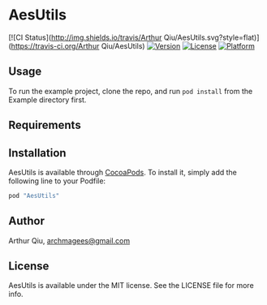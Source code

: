 # AesUtils

[![CI Status](http://img.shields.io/travis/Arthur Qiu/AesUtils.svg?style=flat)](https://travis-ci.org/Arthur Qiu/AesUtils)
[![Version](https://img.shields.io/cocoapods/v/AesUtils.svg?style=flat)](http://cocoapods.org/pods/AesUtils)
[![License](https://img.shields.io/cocoapods/l/AesUtils.svg?style=flat)](http://cocoapods.org/pods/AesUtils)
[![Platform](https://img.shields.io/cocoapods/p/AesUtils.svg?style=flat)](http://cocoapods.org/pods/AesUtils)

## Usage

To run the example project, clone the repo, and run `pod install` from the Example directory first.

## Requirements

## Installation

AesUtils is available through [CocoaPods](http://cocoapods.org). To install
it, simply add the following line to your Podfile:

```ruby
pod "AesUtils"
```

## Author

Arthur Qiu, archmagees@gmail.com

## License

AesUtils is available under the MIT license. See the LICENSE file for more info.
